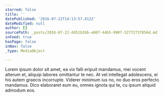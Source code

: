 ```yaml
---
starred: false
title: ''
datePublished: '2016-07-22T14:13:57.812Z'
dateModified: null
author: []
sourcePath: _posts/2016-07-22-d451b26b-a007-44b5-9907-32772737856d.md
inFeed: true
hasPage: false
inNav: false
_type: MediaObject

---
```

Lorem ipsum dolor sit amet, ea vix falli eripuit mandamus, mei vocent alterum et, aliquip labores omittantur te nec. At vel intellegat adolescens, ei his autem graecis incorrupte. Viderer minimum ius no, no duo eros perfecto mandamus. Dico elaboraret eum eu, omnes ignota qui te, cu ipsum aliquid admodum eos.